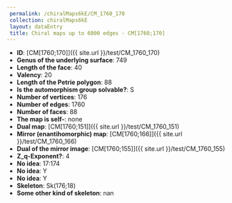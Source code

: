 ```yaml
--- 
 permalink: /chiralMaps6kE/CM_1760_170 
 collection: chiralMaps6kE
 layout: dataEntry
 title: Chiral maps up to 6000 edges - CM[1760;170]
---
```


- **ID**: [CM[1760;170]]({{ site.url }}/test/CM_1760_170)
- **Genus of the underlying surface**: 749
- **Length of the face**: 40
- **Valency**: 20
- **Length of the Petrie polygon**: 88
- **Is the automorphism group solvable?**: S
- **Number of vertices**: 176
- **Number of edges**: 1760
- **Number of faces**: 88
- **The map is self-**: none
- **Dual map**: [CM[1760;151]]({{ site.url }}/test/CM_1760_151)
- **Mirror (enantihomorphic) map**: [CM[1760;166]]({{ site.url }}/test/CM_1760_166)
- **Dual of the mirror image**: [CM[1760;155]]({{ site.url }}/test/CM_1760_155)
- **Z_q-Exponent?**: 4
- **No idea**:  17:174
- **No idea**: Y
- **No idea**: Y
- **Skeleton**: Sk(176;18)
- **Some other kind of skeleton**: nan
